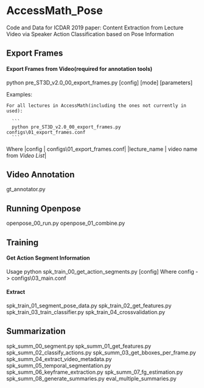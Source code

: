 # AccessMath_Pose
Code and Data for ICDAR 2019 paper: Content Extraction from Lecture Video via Speaker Action Classification based on Pose Information

Export Frames
------
#### Export Frames from Video(required for annotation tools)
  python pre_ST3D_v2.0_00_export_frames.py [config] [mode] [parameters]
  
  
  Examples:
  
    For all lectures in AccessMath(including the ones not currently in used):
    
      ```
      python pre_ST3D_v2.0_00_export_frames.py configs\01_export_frames.conf
      ```   
       
  Where
    |config | configs\01_export_frames.conf|
    |lecture_name | video name from *Video List*|
  
Video Annotation
------
gt_annotator.py

Running Openpose 
------

openpose_00_run.py
openpose_01_combine.py

Training
------
#### Get Action Segment Information
  Usage
    python spk_train_00_get_action_segments.py [config]
  Where
    config - > configs\03_main.conf
    
#### Extract
  
spk_train_01_segment_pose_data.py
spk_train_02_get_features.py
spk_train_03_train_classifier.py
spk_train_04_crossvalidation.py

Summarization
------
spk_summ_00_segment.py
spk_summ_01_get_features.py
spk_summ_02_classify_actions.py
spk_summ_03_get_bboxes_per_frame.py
spk_summ_04_extract_video_metadata.py
spk_summ_05_temporal_segmentation.py
spk_summ_06_keyframe_extraction.py
spk_summ_07_fg_estimation.py
spk_summ_08_generate_summaries.py
eval_multiple_summaries.py
